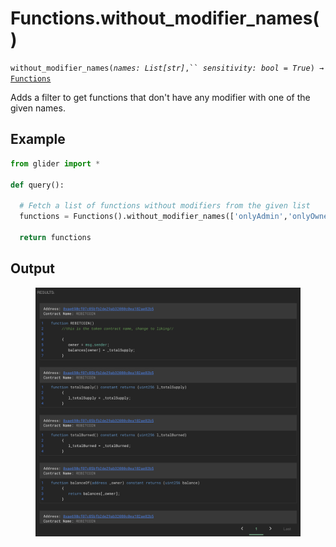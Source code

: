 # Functions.without\_modifier\_names()

`without_modifier_names(`_`names: List[str]`_`,`` `_`sensitivity: bool = True`_`) →` [`Functions`](./)

Adds a filter to get functions that don't have any modifier with one of the given names.

## Example

```python
from glider import *

def query():
  
  # Fetch a list of functions without modifiers from the given list
  functions = Functions().without_modifier_names(['onlyAdmin','onlyOwner']).exec(10)

  return functions
```

## Output

<figure><img src="../../../.gitbook/assets/image (9) (1).png" alt=""><figcaption></figcaption></figure>
